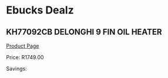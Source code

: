 
# Ebucks Dealz
## KH77092CB DELONGHI 9 FIN OIL HEATER
[Product Page](https://www.ebucks.com/web/shop/productSelected.do?prodId=1142148194&catId=1157551316)

Price: R1749.00

Savings: 


	